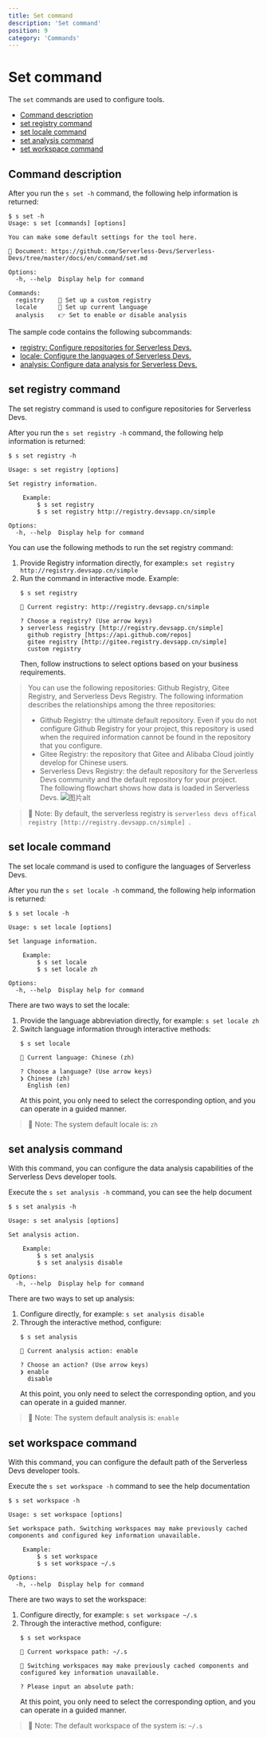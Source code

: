 ```yaml
---
title: Set command
description: 'Set command'
position: 9
category: 'Commands'
---
```

# Set command

The `set` commands are used to configure tools.

- [Command description](#Command-description)
- [set registry command](#set-registry-command)
- [set locale command](#set-locale-command)
- [set analysis command](#set-analysis-command)
- [set workspace command](#set-workspace-command)

## Command description

After you run the `s set -h` command, the following help information is returned:

```shell script
$ s set -h
Usage: s set [commands] [options]

You can make some default settings for the tool here.

📖 Document: https://github.com/Serverless-Devs/Serverless-Devs/tree/master/docs/en/command/set.md

Options:
  -h, --help  Display help for command

Commands:
  registry    👀 Set up a custom registry
  locale      🔧 Set up current language
  analysis    👉 Set to enable or disable analysis
```

The sample code contains the following subcommands:
- [registry: Configure repositories for Serverless Devs.](#set-registry-command)
- [locale: Configure the languages of Serverless Devs.](#set-locale-command)
- [analysis: Configure data analysis for Serverless Devs.](#set-analysis-command)

## set registry command

The set registry command is used to configure repositories for Serverless Devs. 

After you run the `s set registry -h` command, the following help information is returned:


```shell script
$ s set registry -h

Usage: s set registry [options]

Set registry information.

    Example:
        $ s set registry
        $ s set registry http://registry.devsapp.cn/simple

Options:
  -h, --help  Display help for command
```

You can use the following methods to run the set registry command: 
1. Provide Registry information directly, for example:`s set registry http://registry.devsapp.cn/simple`
2. Run the command in interactive mode. Example: 
    ```shell script
    $ s set registry
    
    🔎 Current registry: http://registry.devsapp.cn/simple
    
    ? Choose a registry? (Use arrow keys)
    ❯ serverless registry [http://registry.devsapp.cn/simple] 
      github registry [https://api.github.com/repos]
      gitee registry [http://gitee.registry.devsapp.cn/simple]
      custom registry 
    ```
    Then, follow instructions to select options based on your business requirements.

> You can use the following repositories: Github Registry, Gitee Registry, and Serverless Devs Registry. The following information describes the relationships among the three repositories: 
> - Github Registry: the ultimate default repository. Even if you do not configure Github Registry for your project, this repository is used when the required information cannot be found in the repository that you configure. 
> - Gitee Registry: the repository that Gitee and Alibaba Cloud jointly develop for Chinese users. 
> - Serverless Devs Registry: the default repository for the Serverless Devs community and the default repository for your project.    
> The following flowchart shows how data is loaded in Serverless Devs. 
> ![图片alt](https://serverless-article-picture.oss-cn-hangzhou.aliyuncs.com/1635132866484_20211025033426634967.png)

> 🙊 Note: By default, the serverless registry is `serverless devs offical registry [http://registry.devsapp.cn/simple] `.

## set locale command

The set locale command is used to configure the languages of Serverless Devs. 

After you run the `s set locale -h` command, the following help information is returned:

```shell script
$ s set locale -h

Usage: s set locale [options]

Set language information.

    Example:
        $ s set locale
        $ s set locale zh

Options:
  -h, --help  Display help for command
```

There are two ways to set the locale:
1. Provide the language abbreviation directly, for example: `s set locale zh`
2. Switch language information through interactive methods:
     ```shell script
     $ s set locale
    
     💬 Current language: Chinese (zh)
    
     ? Choose a language? (Use arrow keys)
     ❯ Chinese (zh)
       English (en)
     ````
     At this point, you only need to select the corresponding option, and you can operate in a guided manner.

> 🙊 Note: The system default locale is: `zh`

## set analysis command

With this command, you can configure the data analysis capabilities of the Serverless Devs developer tools.

Execute the `s set analysis -h` command, you can see the help document

```shell script
$ s set analysis -h

Usage: s set analysis [options]

Set analysis action.

    Example:
        $ s set analysis
        $ s set analysis disable

Options:
  -h, --help  Display help for command
```

There are two ways to set up analysis:
1. Configure directly, for example: `s set analysis disable`
2. Through the interactive method, configure:
     ```shell script
     $ s set analysis
    
     📝 Current analysis action: enable
    
     ? Choose an action? (Use arrow keys)
     ❯ enable
       disable
     ````
     At this point, you only need to select the corresponding option, and you can operate in a guided manner.

> 🙊 Note: The system default analysis is: `enable`

## set workspace command

With this command, you can configure the default path of the Serverless Devs developer tools.

Execute the `s set workspace -h` command to see the help documentation

```shell script
$ s set workspace -h

Usage: s set workspace [options]

Set workspace path. Switching workspaces may make previously cached components and configured key information unavailable.

    Example:
        $ s set workspace
        $ s set workspace ~/.s

Options:
  -h, --help  Display help for command
```

There are two ways to set the workspace:
1. Configure directly, for example: `s set workspace ~/.s`
2. Through the interactive method, configure:
     ```shell script
     $ s set workspace
    
     📝 Current workspace path: ~/.s
    
     🙊 Switching workspaces may make previously cached components and configured key information unavailable.
     
     ? Please input an absolute path:
     ````
     At this point, you only need to select the corresponding option, and you can operate in a guided manner.



> 🙊 Note: The default workspace of the system is: `~/.s`
